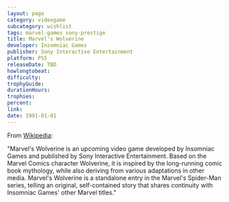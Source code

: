 ```yaml
---
layout: page
category: videogame
subcategory: wishlist
tags: marvel-games sony-prestige
title: Marvel's Wolverine
developer: Insomniac Games
publisher: Sony Interactive Entertainment
platform: PS5
releaseDate: TBD
howlongtobeat:
difficulty:
trophyGuide:
durationHours:
trophies:
percent:
link:
date: 1991-01-01
---
```


From [Wikipedia](https://en.wikipedia.org/wiki/Marvel%27s_Wolverine):

"Marvel's Wolverine is an upcoming video game developed by Insomniac Games and published by Sony Interactive Entertainment. Based on the Marvel Comics character Wolverine, it is inspired by the long-running comic book mythology, while also deriving from various adaptations in other media. Marvel's Wolverine is a standalone entry in the Marvel's Spider-Man series, telling an original, self-contained story that shares continuity with Insomniac Games' other Marvel titles."
